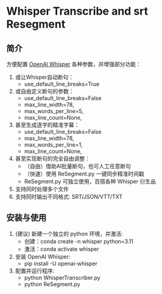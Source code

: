 # Whisper Transcribe and srt Resegment

## 简介

方便配置 [OpenAI Whisper](https://github.com/openai/whisper) 各种参数，并增强部分功能：

1. 或让Whisper自动断句：
   * use_default_line_breaks=True
2. 或自由定义断句的参数：
   * use_default_line_breaks=False
   * max_line_width=78,
   * max_words_per_line=5,
   * max_line_count=None,
3. 甚至生成逐字的精准字幕：
   * use_default_line_breaks=False
   * max_line_width=78,
   * max_words_per_line=1,
   * max_line_count=None,
4. 甚至实现断句的完全自由调整：
   * （自由）借助AI批量断句，也可人工任意断句
   * （快速）使用 ReSegment.py 一键同步精准时间戳
   * ReSegment.py 可独立使用，百搭各种 Whisper 衍生品
5. 支持同时处理多个文件
6. 支持同时输出不同格式: SRT/JSON/VTT/TXT

## 安装与使用

1. (建议) 新建一个独立的 python 环境，并激活:
    * 创建：conda create -n whisper python=3.11
    * 激活：conda activate whisper
2. 安装 OpenAI Whisper:
    * pip install -U openai-whisper
3. 配置并运行程序:
    * python WhisperTranscriber.py
    * python ReSegment.py
